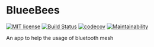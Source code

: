 # BlueeBees

[![MIT license](https://img.shields.io/badge/License-MIT-blue.svg)](https://lbesson.mit-license.org/)
[![Build Status](https://travis-ci.org/matheuswhite/bluebees.svg?branch=master)](https://travis-ci.org/matheuswhite/bluebees)
[![codecov](https://codecov.io/gh/matheuswhite/bluebees/branch/master/graph/badge.svg)](https://codecov.io/gh/matheuswhite/bluebees)
[![Maintainability](https://api.codeclimate.com/v1/badges/47e7df71e0d21bc5b1c4/maintainability)](https://codeclimate.com/github/matheuswhite/bluebees/maintainability)

An app to help the usage of bluetooth mesh
